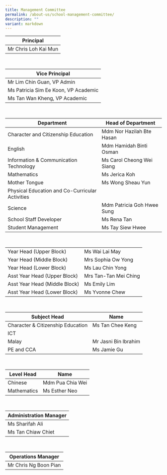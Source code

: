 ```yaml
---
title: Management Committee
permalink: /about-us/school-management-committee/
description: ""
variant: markdown
---
```

| Principal | 
| -------- |
| Mr Chris Loh Kai Mun   | 


<br>


| Vice Principal | 
| -------- | 
| Mr Lim Chin Guan, VP Admin
| Ms Patricia Sim Ee Koon, VP Academic
| Ms Tan Wan Kheng, VP Academic | 


<br>


| Department | Head of Department  | 
| -------- | -------- | 
| Character and Citizenship Education     | Mdm Nor Hazilah Bte Hasan     |
| English  | Mdm Hamidah Binti Osman  |
| Information &amp; Communication Technology | Ms Carol Cheong Wei Siang  |
| Mathematics |  Ms Jerica Koh |
|  Mother Tongue  |  Ms Wong Sheau Yun |
|  Physical Education and Co-Curricular Activities |   |
| Science  |  Mdm Patricia Goh Hwee Sung  |
| School Staff Developer  | Ms Rena Tan  |
|  Student Management | Ms Tay Siew Hwee  |

<br>


|  |  | 
| -------- | -------- | 
| Year Head (Upper Block)     | Ms Wai Lai May     |
| Year Head (Middle Block)     | Mrs Sophia Ow Yong     |
| Year Head (Lower Block)     | Ms Lau Chin Yong     |
| Asst Year Head (Upper Block)     | Mrs Tan-Tan Mei Ching     |
| Asst Year Head (Middle Block)     | Ms Emily Lim     |
| Asst Year Head (Lower Block)     | Ms Yvonne Chew     |

<br>



| Subject Head | Name | 
| -------- | -------- | 
| Character &amp; Citizenship Education     | Ms Tan Chee Keng     |
| ICT  |  |
| Malay  |  Mr Jasni Bin Ibrahim  |
| PE and CCA  | Ms Jamie Gu  |

<br>

| Level Head | Name |
| -------- | -------- |
| Chinese  |  Mdm Pua Chia Wei    |
| Mathematics  |  Ms Esther Neo  |


<br>

| Administration Manager |
|---|
| Ms Sharifah Ali  |
| Ms Tan Chiaw Chiet |

<br>



|   Operations Manager  |
|-----------|
| Mr Chris Ng Boon Pian |